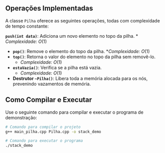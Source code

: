 
## Operações Implementadas

A classe `Pilha` oferece as seguintes operações, todas com complexidade de tempo constante:

**`push(int data)`**: Adiciona um novo elemento no topo da pilha.
    * *Complexidade:* $O(1)$
* **`pop()`**: Remove o elemento do topo da pilha.
    **Complexidade:* $O(1)$ 
* **`top()`**: Retorna o valor do elemento no topo da pilha sem removê-lo.
    * *Complexidade:* $O(1)$
* **`estaVazia()`**: Verifica se a pilha está vazia.
    * *Complexidade:* $O(1)$
* **Destrutor `~Pilha()`**: Libera toda a memória alocada para os nós, prevenindo vazamentos de memória.

## Como Compilar e Executar

Use o seguinte comando para compilar e executar o programa de demonstração:

```bash
# Comando para compilar o projeto
g++ main_pilha.cpp Pilha.cpp -o stack_demo

# Comando para executar o programa
./stack_demo
